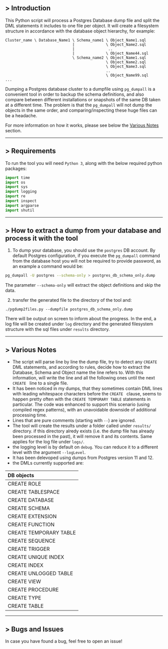 ## > Introduction

This Python script will process a Postgres Database dump file and split the DML statements it includes to one file per object. It will create a filesystem structure in accordance with the database object hierarchy, for example:

```
Cluster_name \ Database_Name1 \ Schema_name1 \ Object_Name1.sql
                              |              \ Object_Name2.sql
                              |               ..
                              |              \ Object_Name44.sql
                              \ Schema_name2 \ Object_Name1.sql
                                             \ Object_Name2.sql
                                             \ Object_Name3.sql
                                             ..
                                             \ Object_Name99.sql
...
```

Dumping a Postgres database cluster to a dumpfile using `pg_dumpall` is a convenient tool in order to backup the schema definitions, and also compare between different installations or snapshots of the same DB taken at a different time.
The problem is that the `pg_dumpall` will not dump the objects in the same order, and comparing/inspecting these huge files can be a headache.


For more information on how it works, please see below the [Various Notes](#various-notes) section.

---
## > Requirements

To run the tool you will need `Python 3`, along with the below required python packages:

```python
import time
import os
import sys
import logging
import re
import inspect
import argparse
import shutil
```

---
## > How to extract a dump from your database and process it with the tool

1. To dump your database, you should use the `postgres` DB account.
By default Postgres configuration, if you execute the `pg_dumpall` command from the database host you will not be required to provide password, as an example a command would be:

```bash
pg_dumpall -U postgres --schema-only > postgres_db_schema_only.dump
```

The parameter `--schema-only` will extract the object definitions and skip the data.


2. transfer the generated file to the directory of the tool and:

```
./pgdump2files.py --dumpfile postgres_db_schema_only.dump
```

There will be output on screen to inform about the progress. In the end, a log file will be created under `log` directory and the generated filesystem structure with the sql files under `results` directory.

---
## > Various Notes

- The script will parse line by line the dump file, try to detect any `CREATE ` DML statements, and according to rules, decide how to extract the Database, Schema and Object name the line refers to. With this information, will write the line and all the following ones until the next `CREATE ` line to a single file.
- It has been noticed in my dumps, that they sometimes contain DML lines with leading whitespace characters before the `CREATE ` clause, seems to happen pretty often with the `CREATE TEMPORARY TABLE` statements in particular. The code was enhanced to support this scenario (using compiled regex patterns), with an unavoidable downside of additional processing time.
- Lines that are pure comments (starting with `--`) are ignored.
- The tool will create the results under a folder called  under `results/` directory. if this directory alredy exists (i.e. the dump file has already been processed in the past), it will remove it and its contents. Same applies for the log file under `logs/`.
- the logging level is by default on `debug`. You can reduce it to a different level with the argument `--logLevel`.
- It has been delevoped using dumps from Postgres version 11 and 12.
- the DMLs currently supported are:

| DB objects |
| :-------------------------------- |
| CREATE ROLE |
| CREATE TABLESPACE |
| CREATE DATABASE |
| CREATE SCHEMA |
| CREATE EXTENSION |
| CREATE FUNCTION |
| CREATE TEMPORARY TABLE |
| CREATE SEQUENCE |
| CREATE TRIGGER |
| CREATE UNIQUE INDEX |
| CREATE INDEX |
| CREATE UNLOGGED TABLE |
| CREATE VIEW |
| CREATE PROCEDURE |
| CREATE TYPE |
| CREATE TABLE |

---
## > Bugs and Issues

In case you have found a bug, feel free to open an issue!
